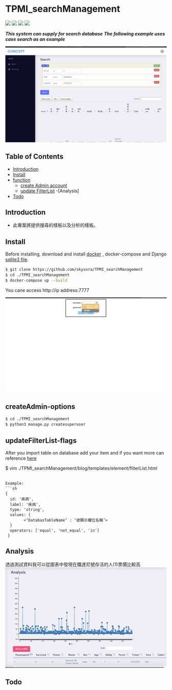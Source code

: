# TPMI_searchManagement

![](https://img.shields.io/static/v1?label=python&message=3.7&color=yellow)
![](https://img.shields.io/static/v1?label=mysql&message=8.X&color=red)
![](https://img.shields.io/static/v1?label=Django&message=3.0.3&color=green)
![](https://img.shields.io/static/v1?label=Docker&message=3.0.3&color=blue)

***This system can supply for search database***
***The following example uses case search as an example***


<a href=""><img src="img/main.png" title="FVCproductions" alt="FVCproductions"></a>



## Table of Contents

- [Introduction](#introduction)
- [Install](#install)
- [function](#connection-options)
  - [create Admin account](#createAdmin-options)
  - [update FilterList](#updateFilterList-flags)
-[Analysis]
- [Todo](#todo)




## Introduction

* 此專案將提供搜尋的樣板以及分析的樣板。


## Install



Before installing, download and install [docker](https://www.docker.com) , docker-compose and Django [sqlite3 file](https://drive.google.com/file/d/1Lvtk0g6bjKr9brvTdsfL5NQmS79oJFdG/view?usp=sharing).


```sh
$ git clone https://github.com/skysora/TPMI_searchManagement
$ cd ./TPMI_searchManagement
$ docker-compose up --build
```
You cane access http://ip address:7777
  
<a href=""><img src="img/login.png" title="FVCproductions" alt="FVCproductions"></a>
## createAdmin-options

```sh
$ cd ./TPMI_searchManagement
$ python3 manage.py createsuperuser
```

## updateFilterList-flags

After you import table on database add your item and if you want more can reference [here](https://querybuilder.js.org)

$ vim ./TPMI_searchManagement/blog/templates/element/fliterList.html

```

Example:
```sh
{
  id: '疾病',
  label: '疾病',
  type: 'string',
  values: {
        <‘DatabasTableName’ : ‘欲顯示欄位名稱’>
  }
  operators: ['equal', 'not_equal', 'in']
 }
```
## Analysis
透過測試資料我可以從圖表中發現在鐵達尼號存活的人(1)票價比較高
<a href=""><img src="img/analysis.png" title="FVCproductions" alt="FVCproductions"></a>
## Todo



